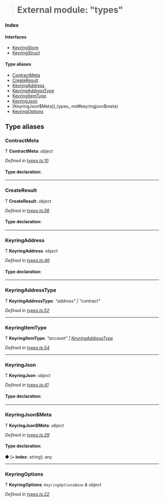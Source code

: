 > # External module: "types"

### Index

#### Interfaces

* [KeyringStore](../interfaces/_types_.keyringstore.md)
* [KeyringStruct](../interfaces/_types_.keyringstruct.md)

#### Type aliases

* [ContractMeta](_types_.md#contractmeta)
* [CreateResult](_types_.md#createresult)
* [KeyringAddress](_types_.md#keyringaddress)
* [KeyringAddressType](_types_.md#keyringaddresstype)
* [KeyringItemType](_types_.md#keyringitemtype)
* [KeyringJson](_types_.md#keyringjson)
* [KeyringJson$Meta](_types_.md#keyringjson$meta)
* [KeyringOptions](_types_.md#keyringoptions)

## Type aliases

###  ContractMeta

Ƭ **ContractMeta**: *object*

*Defined in [types.ts:10](https://github.com/polkadot-js/ui/blob/5da5645/packages/ui-keyring/src/types.ts#L10)*

#### Type declaration:

___

###  CreateResult

Ƭ **CreateResult**: *object*

*Defined in [types.ts:56](https://github.com/polkadot-js/ui/blob/5da5645/packages/ui-keyring/src/types.ts#L56)*

#### Type declaration:

___

###  KeyringAddress

Ƭ **KeyringAddress**: *object*

*Defined in [types.ts:46](https://github.com/polkadot-js/ui/blob/5da5645/packages/ui-keyring/src/types.ts#L46)*

#### Type declaration:

___

###  KeyringAddressType

Ƭ **KeyringAddressType**: *"address" | "contract"*

*Defined in [types.ts:52](https://github.com/polkadot-js/ui/blob/5da5645/packages/ui-keyring/src/types.ts#L52)*

___

###  KeyringItemType

Ƭ **KeyringItemType**: *"account" | [KeyringAddressType](_types_.md#keyringaddresstype)*

*Defined in [types.ts:54](https://github.com/polkadot-js/ui/blob/5da5645/packages/ui-keyring/src/types.ts#L54)*

___

###  KeyringJson

Ƭ **KeyringJson**: *object*

*Defined in [types.ts:41](https://github.com/polkadot-js/ui/blob/5da5645/packages/ui-keyring/src/types.ts#L41)*

#### Type declaration:

___

###  KeyringJson$Meta

Ƭ **KeyringJson$Meta**: *object*

*Defined in [types.ts:29](https://github.com/polkadot-js/ui/blob/5da5645/packages/ui-keyring/src/types.ts#L29)*

#### Type declaration:

● \[▪ **index**: *string*\]: any

___

###  KeyringOptions

Ƭ **KeyringOptions**: *`KeyringOptionsBase` & object*

*Defined in [types.ts:22](https://github.com/polkadot-js/ui/blob/5da5645/packages/ui-keyring/src/types.ts#L22)*